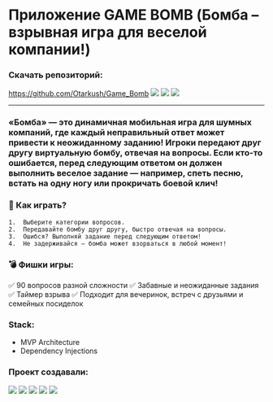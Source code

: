 # Приложение GAME BOMB (Бомба – взрывная игра для веселой компании!)

### Скачать репозиторий:
https://github.com/Otarkush/Game_Bomb ![][ios] ![][swift] ![][uikit]

---
###  «Бомба» — это динамичная мобильная игра для шумных компаний, где каждый неправильный ответ может привести к неожиданному заданию! Игроки передают друг другу виртуальную бомбу, отвечая на вопросы. Если кто-то ошибается, перед следующим ответом он должен выполнить веселое задание — например, спеть песню, встать на одну ногу или прокричать боевой клич!

###  🎲 Как играть?
	1.	Выберите категории вопросов.
	2.	Передавайте бомбу друг другу, быстро отвечая на вопросы.
	3.	Ошибся? Выполняй задание перед следующим ответом!
	4.	Не задерживайся — бомба может взорваться в любой момент!

###  💣 Фишки игры:
✅ 90 вопросов разной сложности
✅ Забавные и неожиданные задания
✅ Таймер взрыва
✅ Подходит для вечеринок, встреч с друзьями и семейных посиделок

### Stack:
* MVP Architecture
* Dependency Injections
  
### Проект создавали:
<p align="left"> 
<a href="https://github.com/Otarkush">
<img src="https://img.shields.io/badge/Otarkush (TeamLeader)-blue"/></a>
<a href="https://github.com/Julia Knyazeva">
<img src="https://img.shields.io/badge/Julia Knyazeva-red"/></a>
<a href="https://github.com/volchanka">
<img src="https://img.shields.io/badge/volchanka-green"/></a>
<a href="https://github.com/Phan56">
<img src="https://img.shields.io/badge/Phan56-yellow"/></a>
<a href="https://github.com/vvp-off">
<img src="https://img.shields.io/badge/vvp-off-gray"/></a>
</p>

[ios]: https://img.shields.io/badge/iOS-16.0-black
[swift]: https://img.shields.io/badge/-Swift-black
[uikit]: https://img.shields.io/badge/-UIKit-black


